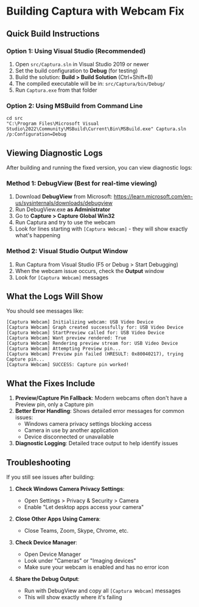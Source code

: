 # Building Captura with Webcam Fix

## Quick Build Instructions

### Option 1: Using Visual Studio (Recommended)
1. Open `src/Captura.sln` in Visual Studio 2019 or newer
2. Set the build configuration to **Debug** (for testing)
3. Build the solution: **Build > Build Solution** (Ctrl+Shift+B)
4. The compiled executable will be in: `src/Captura/bin/Debug/`
5. Run `Captura.exe` from that folder

### Option 2: Using MSBuild from Command Line
```batch
cd src
"C:\Program Files\Microsoft Visual Studio\2022\Community\MSBuild\Current\Bin\MSBuild.exe" Captura.sln /p:Configuration=Debug
```

## Viewing Diagnostic Logs

After building and running the fixed version, you can view diagnostic logs:

### Method 1: DebugView (Best for real-time viewing)
1. Download **DebugView** from Microsoft: https://learn.microsoft.com/en-us/sysinternals/downloads/debugview
2. Run DebugView.exe **as Administrator**
3. Go to **Capture > Capture Global Win32**
4. Run Captura and try to use the webcam
5. Look for lines starting with `[Captura Webcam]` - they will show exactly what's happening

### Method 2: Visual Studio Output Window
1. Run Captura from Visual Studio (F5 or Debug > Start Debugging)
2. When the webcam issue occurs, check the **Output** window
3. Look for `[Captura Webcam]` messages

## What the Logs Will Show

You should see messages like:
```
[Captura Webcam] Initializing webcam: USB Video Device
[Captura Webcam] Graph created successfully for: USB Video Device
[Captura Webcam] StartPreview called for: USB Video Device
[Captura Webcam] Want preview rendered: True
[Captura Webcam] Rendering preview stream for: USB Video Device
[Captura Webcam] Attempting Preview pin...
[Captura Webcam] Preview pin failed (HRESULT: 0x80040217), trying Capture pin...
[Captura Webcam] SUCCESS: Capture pin worked!
```

## What the Fixes Include

1. **Preview/Capture Pin Fallback**: Modern webcams often don't have a Preview pin, only a Capture pin
2. **Better Error Handling**: Shows detailed error messages for common issues:
   - Windows camera privacy settings blocking access
   - Camera in use by another application
   - Device disconnected or unavailable
3. **Diagnostic Logging**: Detailed trace output to help identify issues

## Troubleshooting

If you still see issues after building:

1. **Check Windows Camera Privacy Settings**:
   - Open Settings > Privacy & Security > Camera
   - Enable "Let desktop apps access your camera"

2. **Close Other Apps Using Camera**:
   - Close Teams, Zoom, Skype, Chrome, etc.

3. **Check Device Manager**:
   - Open Device Manager
   - Look under "Cameras" or "Imaging devices"
   - Make sure your webcam is enabled and has no error icon

4. **Share the Debug Output**:
   - Run with DebugView and copy all `[Captura Webcam]` messages
   - This will show exactly where it's failing